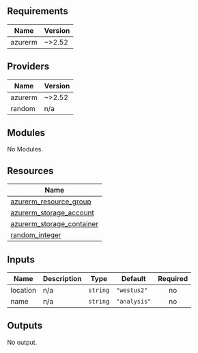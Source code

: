 ## Requirements

| Name | Version |
|------|---------|
| azurerm | ~>2.52 |

## Providers

| Name | Version |
|------|---------|
| azurerm | ~>2.52 |
| random | n/a |

## Modules

No Modules.

## Resources

| Name |
|------|
| [azurerm_resource_group](https://registry.terraform.io/providers/hashicorp/azurerm/latest/docs/resources/resource_group) |
| [azurerm_storage_account](https://registry.terraform.io/providers/hashicorp/azurerm/latest/docs/resources/storage_account) |
| [azurerm_storage_container](https://registry.terraform.io/providers/hashicorp/azurerm/latest/docs/resources/storage_container) |
| [random_integer](https://registry.terraform.io/providers/hashicorp/random/latest/docs/resources/integer) |

## Inputs

| Name | Description | Type | Default | Required |
|------|-------------|------|---------|:--------:|
| location | n/a | `string` | `"westus2"` | no |
| name | n/a | `string` | `"analysis"` | no |

## Outputs

No output.
